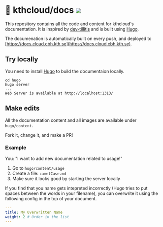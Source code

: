 # 📖 kthcloud/docs <img src=https://github.com/kthcloud/docs/actions/workflows/deploy.yaml/badge.svg >

This repository contains all the code and content for kthcloud's documentation. It is inspired by [dev-tillitis](https://github.com/tillitis/dev-tillitis) and is built using [Hugo](https://gohugo.io/). 

The documenation is automatically built on every push, and deployed to [https://docs.cloud.cbh.kth.se](https://docs.cloud.cbh.kth.se).

## Try locally

You need to install [Hugo](https://gohugo.io/) to build the documentaion locally.
```
cd hugo
hugo server
...
Web Server is available at http://localhost:1313/ 
```

## Make edits
All the documentation content and all images are available under `hugo/content`. 

Fork it, change it, and make a PR!

### Example

You: "I want to add new documentation related to usage!"

1. Go to `hugo/content/usage`
2. Create a file: `camelCase.md`
3. Make sure it looks good by starting the server locally


If you find that you name gets intepreted incorrectly (Hugo tries to put spaces between the words in your filename), you can overwrite it using the following config in the top of your document.
```yaml
---
title: My Overwritten Name
weight: 2 # Order in the list
---
```
